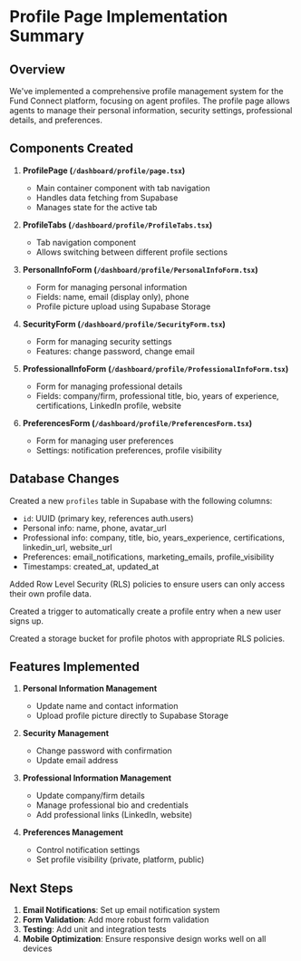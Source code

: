# Profile Page Implementation Summary

## Overview

We've implemented a comprehensive profile management system for the Fund Connect platform, focusing on agent profiles. The profile page allows agents to manage their personal information, security settings, professional details, and preferences.

## Components Created

1. **ProfilePage (`/dashboard/profile/page.tsx`)**
   - Main container component with tab navigation
   - Handles data fetching from Supabase
   - Manages state for the active tab

2. **ProfileTabs (`/dashboard/profile/ProfileTabs.tsx`)**
   - Tab navigation component
   - Allows switching between different profile sections

3. **PersonalInfoForm (`/dashboard/profile/PersonalInfoForm.tsx`)**
   - Form for managing personal information
   - Fields: name, email (display only), phone
   - Profile picture upload using Supabase Storage

4. **SecurityForm (`/dashboard/profile/SecurityForm.tsx`)**
   - Form for managing security settings
   - Features: change password, change email

5. **ProfessionalInfoForm (`/dashboard/profile/ProfessionalInfoForm.tsx`)**
   - Form for managing professional details
   - Fields: company/firm, professional title, bio, years of experience, certifications, LinkedIn profile, website

6. **PreferencesForm (`/dashboard/profile/PreferencesForm.tsx`)**
   - Form for managing user preferences
   - Settings: notification preferences, profile visibility

## Database Changes

Created a new `profiles` table in Supabase with the following columns:
- `id`: UUID (primary key, references auth.users)
- Personal info: name, phone, avatar_url
- Professional info: company, title, bio, years_experience, certifications, linkedin_url, website_url
- Preferences: email_notifications, marketing_emails, profile_visibility
- Timestamps: created_at, updated_at

Added Row Level Security (RLS) policies to ensure users can only access their own profile data.

Created a trigger to automatically create a profile entry when a new user signs up.

Created a storage bucket for profile photos with appropriate RLS policies.

## Features Implemented

1. **Personal Information Management**
   - Update name and contact information
   - Upload profile picture directly to Supabase Storage

2. **Security Management**
   - Change password with confirmation
   - Update email address

3. **Professional Information Management**
   - Update company/firm details
   - Manage professional bio and credentials
   - Add professional links (LinkedIn, website)

4. **Preferences Management**
   - Control notification settings
   - Set profile visibility (private, platform, public)

## Next Steps

1. **Email Notifications**: Set up email notification system
2. **Form Validation**: Add more robust form validation
3. **Testing**: Add unit and integration tests
4. **Mobile Optimization**: Ensure responsive design works well on all devices
